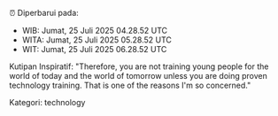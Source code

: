 ⏰ Diperbarui pada:
- WIB: Jumat, 25 Juli 2025 04.28.52 UTC
- WITA: Jumat, 25 Juli 2025 05.28.52 UTC
- WIT: Jumat, 25 Juli 2025 06.28.52 UTC

Kutipan Inspiratif:
"Therefore, you are not training young people for the world of today and the world of tomorrow unless you are doing proven technology training. That is one of the reasons I'm so concerned."


Kategori: technology

